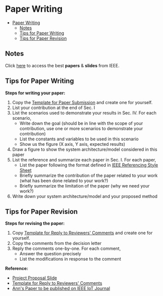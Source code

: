 # Paper Writing

- [Paper Writing](#paper-writing)
  - [Notes](#notes)
  - [Tips for Paper Writing](#tips-for-paper-writing)
  - [Tips for Paper Revision](#tips-for-paper-revision)

## Notes
Click [here](./templates/) to access the best **papers** & **slides** from IEEE.

## Tips for Paper Writing

**Steps for writing your paper:**

1. Copy the [Template for Paper Submission](https://www.overleaf.com/read/zmrnyqzkkycw "‌") and create one for yourself.
2. List your contribution at the end of Sec. I
3. List the scenarios used to demonstrate your results in Sec. IV. For each scenario,
    - Write down the goal (should be in line with the scope of your contribution, use one or more scenarios to demonstrate your contribution)
    - List the constants and variables to be used in this scenario
    - Show us the figure (X axis, Y axis, expected results)
4. Draw a figure to show the system architecture/model considered in this paper
5. List the reference and summarize each paper in Sec. I. For each paper,
    - List the paper following the format defined in [IEEE Referencing Style Sheet](https://www.bath.ac.uk/publications/library-guides-to-citing-referencing/attachments/ieee-style-guide.pdf "‌")
    - Briefly summarize the contribution of the paper related to your work (what has been done related to your work?)
    - Briefly summarize the limitation of the paper (why we need your work?)
6. Write down your system architecture/model and your proposed method

## Tips for Paper Revision

**Steps for revising the paper:**

1. Copy [Template for Reply to Reviewers' Comments](https://trello.com/1/cards/6473c7be4f016371254389a5/attachments/6473d228f19d06b9063f1288/download/Reply2ReviewersComments_R1.docx "‌") and create one for yourself.
2. Copy the comments from the decision letter
3. Reply the comments one-by-one. For each comment,
    - Answer the question precisely
    - List the modifications in response to the comment

**Reference:**

- [Project Proposal Slide](https://drive.google.com/file/d/1RRmRYWYuV8gX0-lLaGlTfMklsXgcJbTP/view?usp=share_link "‌")
- [Template for Reply to Reviewers' Comments](https://trello.com/1/cards/6473c7be4f016371254389a5/attachments/6473d228f19d06b9063f1288/download/Reply2ReviewersComments_R1.docx "‌")
- [Ann's Paper to be published on IEEE IoT Journal](https://trello.com/c/NKFhpLDR "‌")
